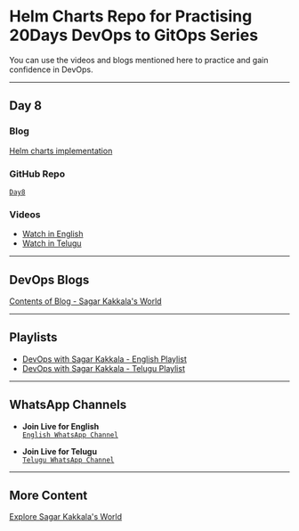 # **Helm Charts Repo for Practising 20Days DevOps to GitOps Series**

You can use the videos and blogs mentioned here to practice and gain confidence in DevOps.

---

## **Day 8**

### **Blog**  
[Helm charts implementation](https://www.sagarkakkalasworld.com/2024/06/helm-charts.html)

### **GitHub Repo**  
[`Day8`](https://github.com/sagarkakkalasworld/Day8)

### **Videos**
- [Watch in English](https://youtu.be/ONd7zzCSgqE?feature=shared)  
- [Watch in Telugu](https://youtu.be/pNt8erP5qEw?feature=shared)

---

## **DevOps Blogs**
[Contents of Blog - Sagar Kakkala's World](https://www.sagarkakkalasworld.com/p/contents-of-blog-sagar-kakkalas-world.html)

---

## **Playlists**
- [DevOps with Sagar Kakkala - English Playlist](https://www.youtube.com/playlist?list=PLlMNTzKKV4R585f9o-Og8Cd4V9sc6w8yA)  
- [DevOps with Sagar Kakkala - Telugu Playlist](https://www.youtube.com/playlist?list=PLlMNTzKKV4R5AX7SfRrA6EQhuocVKhlnK)

---

## **WhatsApp Channels**
- **Join Live for English**  
[`English WhatsApp Channel`](https://www.whatsapp.com/channel/0029VaynRs5Fy72JakyNOv3d)
  
- **Join Live for Telugu**  
[`Telugu WhatsApp Channel`](https://www.whatsapp.com/channel/0029Vau5goh30LKSrJyOoS1f)

---

## **More Content**  
[Explore Sagar Kakkala's World](https://linktr.ee/sagar_kakkalas_world)
